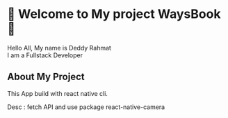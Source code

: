 # :bell: Welcome to My project WaysBook :bell:

Hello All, My name is Deddy Rahmat <br />
I am a Fullstack Developer
<br />

## About My Project

This App build with react native cli.

Desc : fetch API and use package react-native-camera 